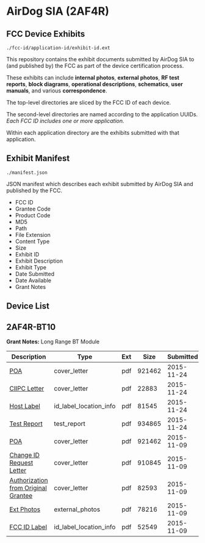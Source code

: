# AirDog SIA (2AF4R)
## FCC Device Exhibits

```
./fcc-id/application-id/exhibit-id.ext
```

This repository contains the exhibit documents submitted by AirDog SIA to (and published by) the FCC as part of the device certification process.

These exhibits can include **internal photos**, **external photos**, **RF test reports**, **block diagrams**, **operational descriptions**, **schematics**, **user manuals**, and various **correspondence**.

The top-level directories are sliced by the FCC ID of each device.

The second-level directories are named according to the application UUIDs. *Each FCC ID includes one or more application.*

Within each application directory are the exhibits submitted with that application. 

## Exhibit Manifest

```
./manifest.json
```

JSON manifest which describes each exhibit submitted by AirDog SIA and published by the FCC.

- FCC ID
- Grantee Code
- Product Code
- MD5
- Path
- File Extension
- Content Type
- Size
- Exhibit ID
- Exhibit Description
- Exhibit Type
- Date Submitted
- Date Available
- Grant Notes

## Device List
## 2AF4R-BT10
**Grant Notes:** Long Range BT Module

| Description | Type | Ext | Size | Submitted | Available |
| ----------- | ---- | --- | ---- | --------- | --------- |
| [POA](2AF4R-BT10/65503eb717541e61594af50127d95703/2807537.pdf) | cover_letter | pdf | 921462 | 2015-11-24 | 2015-11-24 |
| [CIIPC Letter](2AF4R-BT10/65503eb717541e61594af50127d95703/2820716.pdf) | cover_letter | pdf | 22883 | 2015-11-24 | 2015-11-24 |
| [Host Label](2AF4R-BT10/65503eb717541e61594af50127d95703/2820717.pdf) | id_label_location_info | pdf | 81545 | 2015-11-24 | 2015-11-24 |
| [Test Report](2AF4R-BT10/65503eb717541e61594af50127d95703/2820718.pdf) | test_report | pdf | 934865 | 2015-11-24 | 2015-11-24 |
| [POA](2AF4R-BT10/dfc3cfb88b8edcb36cc9f09ce9c2e9bb/2807537.pdf) | cover_letter | pdf | 921462 | 2015-11-09 | 2015-11-09 |
| [Change ID Request Letter](2AF4R-BT10/dfc3cfb88b8edcb36cc9f09ce9c2e9bb/2807538.pdf) | cover_letter | pdf | 910845 | 2015-11-09 | 2015-11-09 |
| [Authorization from Original Grantee](2AF4R-BT10/dfc3cfb88b8edcb36cc9f09ce9c2e9bb/2807539.pdf) | cover_letter | pdf | 82593 | 2015-11-09 | 2015-11-09 |
| [Ext Photos](2AF4R-BT10/dfc3cfb88b8edcb36cc9f09ce9c2e9bb/2807540.pdf) | external_photos | pdf | 78216 | 2015-11-09 | 2015-11-09 |
| [FCC ID Label](2AF4R-BT10/dfc3cfb88b8edcb36cc9f09ce9c2e9bb/2807541.pdf) | id_label_location_info | pdf | 52549 | 2015-11-09 | 2015-11-09 |
